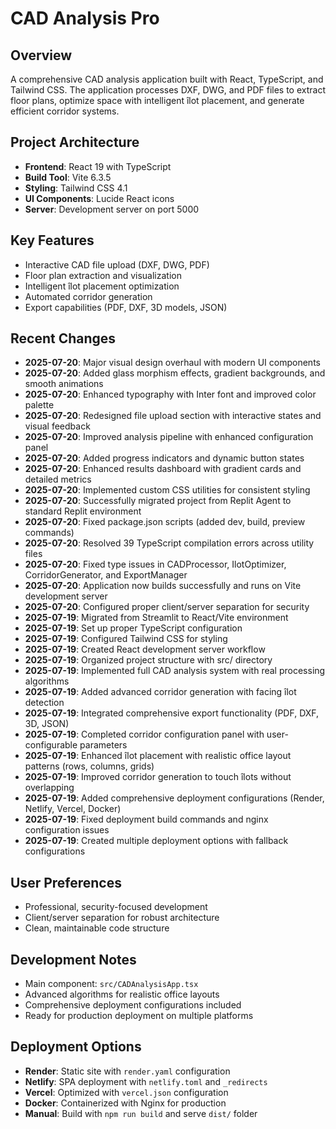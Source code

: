 # CAD Analysis Pro

## Overview
A comprehensive CAD analysis application built with React, TypeScript, and Tailwind CSS. The application processes DXF, DWG, and PDF files to extract floor plans, optimize space with intelligent îlot placement, and generate efficient corridor systems.

## Project Architecture
- **Frontend**: React 19 with TypeScript
- **Build Tool**: Vite 6.3.5
- **Styling**: Tailwind CSS 4.1
- **UI Components**: Lucide React icons
- **Server**: Development server on port 5000

## Key Features
- Interactive CAD file upload (DXF, DWG, PDF)
- Floor plan extraction and visualization
- Intelligent îlot placement optimization
- Automated corridor generation
- Export capabilities (PDF, DXF, 3D models, JSON)

## Recent Changes
- **2025-07-20**: Major visual design overhaul with modern UI components
- **2025-07-20**: Added glass morphism effects, gradient backgrounds, and smooth animations
- **2025-07-20**: Enhanced typography with Inter font and improved color palette
- **2025-07-20**: Redesigned file upload section with interactive states and visual feedback
- **2025-07-20**: Improved analysis pipeline with enhanced configuration panel
- **2025-07-20**: Added progress indicators and dynamic button states
- **2025-07-20**: Enhanced results dashboard with gradient cards and detailed metrics
- **2025-07-20**: Implemented custom CSS utilities for consistent styling
- **2025-07-20**: Successfully migrated project from Replit Agent to standard Replit environment
- **2025-07-20**: Fixed package.json scripts (added dev, build, preview commands)
- **2025-07-20**: Resolved 39 TypeScript compilation errors across utility files
- **2025-07-20**: Fixed type issues in CADProcessor, IlotOptimizer, CorridorGenerator, and ExportManager
- **2025-07-20**: Application now builds successfully and runs on Vite development server
- **2025-07-20**: Configured proper client/server separation for security
- **2025-07-19**: Migrated from Streamlit to React/Vite environment
- **2025-07-19**: Set up proper TypeScript configuration
- **2025-07-19**: Configured Tailwind CSS for styling
- **2025-07-19**: Created React development server workflow
- **2025-07-19**: Organized project structure with src/ directory
- **2025-07-19**: Implemented full CAD analysis system with real processing algorithms
- **2025-07-19**: Added advanced corridor generation with facing îlot detection
- **2025-07-19**: Integrated comprehensive export functionality (PDF, DXF, 3D, JSON)
- **2025-07-19**: Completed corridor configuration panel with user-configurable parameters
- **2025-07-19**: Enhanced îlot placement with realistic office layout patterns (rows, columns, grids)
- **2025-07-19**: Improved corridor generation to touch îlots without overlapping
- **2025-07-19**: Added comprehensive deployment configurations (Render, Netlify, Vercel, Docker)
- **2025-07-19**: Fixed deployment build commands and nginx configuration issues
- **2025-07-19**: Created multiple deployment options with fallback configurations

## User Preferences
- Professional, security-focused development
- Client/server separation for robust architecture
- Clean, maintainable code structure

## Development Notes
- Main component: `src/CADAnalysisApp.tsx`
- Advanced algorithms for realistic office layouts
- Comprehensive deployment configurations included
- Ready for production deployment on multiple platforms

## Deployment Options
- **Render**: Static site with `render.yaml` configuration
- **Netlify**: SPA deployment with `netlify.toml` and `_redirects`
- **Vercel**: Optimized with `vercel.json` configuration
- **Docker**: Containerized with Nginx for production
- **Manual**: Build with `npm run build` and serve `dist/` folder